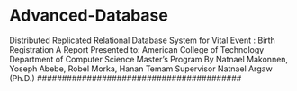 # Advanced-Database 
Distributed Replicated Relational Database System for Vital Event : Birth Registration
A Report Presented to:
American College of Technology
Department of Computer Science Master’s Program
By
Natnael Makonnen, Yoseph Abebe, Robel Morka, Hanan Temam
Supervisor
   Natnael Argaw (Ph.D.)
#########################################


